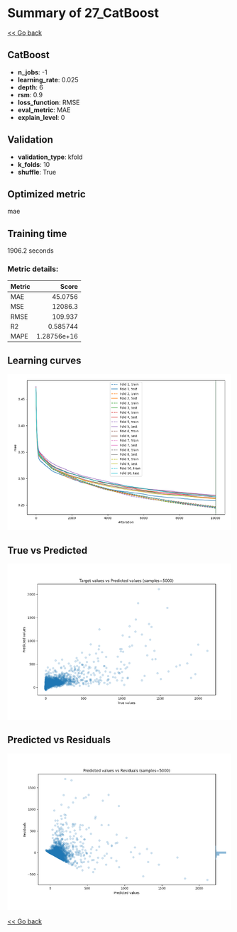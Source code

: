 # Summary of 27_CatBoost

[<< Go back](../README.md)


## CatBoost
- **n_jobs**: -1
- **learning_rate**: 0.025
- **depth**: 6
- **rsm**: 0.9
- **loss_function**: RMSE
- **eval_metric**: MAE
- **explain_level**: 0

## Validation
 - **validation_type**: kfold
 - **k_folds**: 10
 - **shuffle**: True

## Optimized metric
mae

## Training time

1906.2 seconds

### Metric details:
| Metric   |           Score |
|:---------|----------------:|
| MAE      |    45.0756      |
| MSE      | 12086.3         |
| RMSE     |   109.937       |
| R2       |     0.585744    |
| MAPE     |     1.28756e+16 |



## Learning curves
![Learning curves](learning_curves.png)
## True vs Predicted

![True vs Predicted](true_vs_predicted.png)


## Predicted vs Residuals

![Predicted vs Residuals](predicted_vs_residuals.png)



[<< Go back](../README.md)

